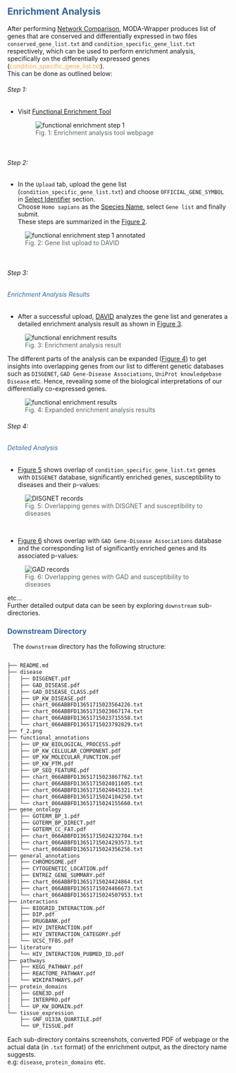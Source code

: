 <h2 style="color:#369;"> Enrichment Analysis</h2>


<!-- <h4 style="color:#369;">Reproducibility</h4> -->

 After performing [Network Comparison](../README.md#s-4), MODA-Wrapper produces list of genes that are conserved and differentially expressed in two files `conserved_gene_list.txt` and `condition_specific_gene_list.txt` respectively, which can be used to  perform enrichment analysis, specifically on the differentially expressed genes (<font color="#f0ad4e">condition_specific_gene_list.txt</font>).</br>
This can be done as outlined below:
###### Step 1: 
- Visit  [Functional Enrichment Tool](https://david.ncifcrf.gov/summary.jsp)</br>
 ![]()
  <figure>
    <img src="../img_assets/fea_step_1.png"
         alt="functional enrichment step 1">
    <figcaption style="color:#566;">Fig. 1: Enrichment analysis tool webpage</figcaption>
</figure> </br>

 ###### Step 2: 
- In the `Upload` tab, upload the gene list (`condition_specific_gene_list.txt`) and 
choose `OFFICIAL_GENE_SYMBOL` in <span style="text-decoration:underline;">Select Identifier</span> section.</br> 
Choose `Homo sapians` as the <span style="text-decoration:underline;">Species Name</span>, select `Gene list` and finally submit.
</br> These steps are summarized in the [Figure 2](#fig-2).


<a name ="fig-2">
<figure>
    <img src="../img_assets/fea_step_1_annotated.jpg"
         alt="functional enrichment step 1 annotated">
    <figcaption style="color:#566;">Fig. 2: Gene list upload to DAVID</figcaption>
</figure>
</a>

</br>

###### Step 3: 
 <h6 style="color:#369;"> Enrichment Analysis Results</h6>

- After a successful upload, [DAVID](https://david.ncifcrf.gov/summary.jsp) analyzes the gene list and generates a detailed enrichment analysis result as shown in [Figure 3](#fig-3).

 <a name="fig-3"> 
<figure>
    <img src="../img_assets/fea_results.png"
         alt="functional enrichment results">
    <figcaption style="color:#566;">Fig. 3: Enrichment analysis result</figcaption>
</figure>
</a>

  The different parts of the analysis can be expanded ([Figure 4](#fig-4)) to get insights into overlapping genes from our list to different genetic databases such as 
  `DISGENET`, `GAD Gene-Disease Associations`, `UniProt knowledgebase Disease` etc. 
  Hence, revealing some of the biological interpretations of our differentially co-expressed genes. 
  <a name="fig-4">
<figure>
    <img src="../img_assets/fea_expanded.png"
         alt="functional enrichment results">
    <figcaption style="color:#566;">Fig. 4: Expanded enrichment analysis results</figcaption>
</figure></a>

###### Step 4: 
<h6 style="color:#369;"> Detailed Analysis</h6>

  - [Figure 5](#fig-5)  shows overlap of `condition_specific_gene_list.txt` genes with `DISGENET` database, significantly enriched genes, susceptibility to diseases and their p-values:
<a name="fig-5"> 
<figure>
    <img src="../img_assets/DISGENET_records.png"
         alt="DISGNET records">
    <figcaption style="color:#566;">Fig. 5: Overlapping genes with DISGNET and susceptibility to diseases</figcaption>
</figure></a>
</br>

- [Figure 6](#fig-6) shows overlap with `GAD Gene-Disease Associations` database and the corresponding list of significantly enriched genes and its associated p-values:
<a name="fig-6">
<figure>
    <img src="../img_assets/GAD_records.png"
         alt="GAD records">
    <figcaption style="color:#566;">Fig. 6: Overlapping genes with GAD and susceptibility to diseases</figcaption>
</figure></a>

etc... </br>
Further detailed output data can be seen by exploring `downstream` sub-directories.
</br>
<h3 style="color:#369;">Downstream Directory</h3>

&nbsp;&nbsp;&nbsp;The `downstream` directory has the following structure:

```Bash

├── README.md
├── disease
│   ├── DISGENET.pdf
│   ├── GAD_DISEASE.pdf
│   ├── GAD_DISEASE_CLASS.pdf
│   ├── UP_KW_DISEASE.pdf
│   ├── chart_066ABBFD13651715023564226.txt
│   ├── chart_066ABBFD13651715023667174.txt
│   ├── chart_066ABBFD13651715023715558.txt
│   └── chart_066ABBFD13651715023792829.txt
├── f_2.png
├── functional_annotations
│   ├── UP_KW_BIOLOGICAL_PROCESS.pdf
│   ├── UP_KW_CELLULAR_COMPONENT.pdf
│   ├── UP_KW_MOLECULAR_FUNCTION.pdf
│   ├── UP_KW_PTM.pdf
│   ├── UP_SEQ_FEATURE.pdf
│   ├── chart_066ABBFD13651715023867762.txt
│   ├── chart_066ABBFD13651715024011605.txt
│   ├── chart_066ABBFD13651715024045321.txt
│   ├── chart_066ABBFD13651715024104250.txt
│   └── chart_066ABBFD13651715024155660.txt
├── gene_ontology
│   ├── GOTERM_BP_1.pdf
│   ├── GOTERM_BP_DIRECT.pdf
│   ├── GOTERM_CC_FAT.pdf
│   ├── chart_066ABBFD13651715024232704.txt
│   ├── chart_066ABBFD13651715024293573.txt
│   └── chart_066ABBFD13651715024356256.txt
├── general_annotations
│   ├── CHROMOSOME.pdf
│   ├── CYTOGENETIC_LOCATION.pdf
│   ├── ENTREZ_GENE_SUMMARY.pdf
│   ├── chart_066ABBFD13651715024424864.txt
│   ├── chart_066ABBFD13651715024466673.txt
│   └── chart_066ABBFD13651715024507953.txt
├── interactions
│   ├── BIOGRID_INTERACTION.pdf
│   ├── DIP.pdf
│   ├── DRUGBANK.pdf
│   ├── HIV_INTERACTION.pdf
│   ├── HIV_INTERACTION_CATEGORY.pdf
│   └── UCSC_TFBS.pdf
├── literature
│   └── HIV_INTERACTION_PUBMED_ID.pdf
├── pathways
│   ├── KEGG_PATHWAY.pdf
│   ├── REACTOME_PATHWAY.pdf
│   └── WIKIPATHWAYS.pdf
├── protein_domains
│   ├── GENE3D.pdf
│   ├── INTERPRO.pdf
│   └── UP_KW_DOMAIN.pdf
└── tissue_expression
    ├── GNF_U133A_QUARTILE.pdf
    └── UP_TISSUE.pdf

```
Each sub-directory contains screenshots, converted PDF of webpage or 
the actual data (in `.txt` format) of the enrichment output, 
as the directory name suggests. </br>
e.g: `disease`, `protein_domains` etc.



